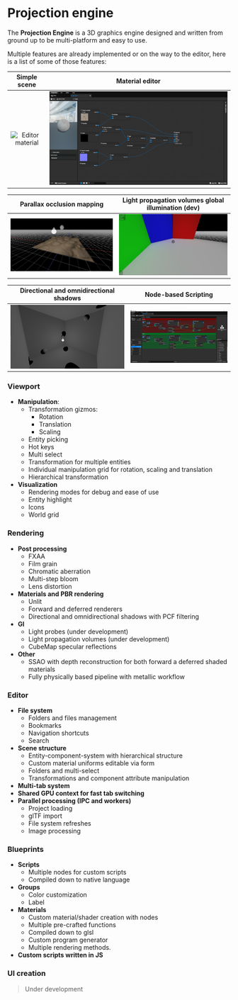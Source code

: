 # Projection engine

The **Projection Engine** is a 3D graphics engine designed and written from ground up to be multi-platform and easy to use.

Multiple features are already implemented or on the way to the editor, here is a list of some of those features:

|                                                  Simple scene                                                  |                                                  Material editor                                                   |
|:--------------------------------------------------------------------------------------------------------------:|:------------------------------------------------------------------------------------------------------------------:|
| <img src="https://github.com/projection-engine/.github/blob/main/SCENE 2.png?raw=true" alt="Editor material"/> | <img src="https://github.com/projection-engine/.github/blob/main/Material v2.png?raw=true" alt="Editor material"/> |

|                                    Parallax occlusion mapping                               |                            Light propagation volumes global illumination (dev)                             |
|:--------------------------------------------------------------------------------------------------------------:|:----------------------------------------------------------------------------------------------------------:|
|  <img src="https://github.com/projection-engine/.github/blob/main/True parallax.png?raw=true"  title="Parallax occlusion mapping" alt="demo"/> | <img src="https://github.com/projection-engine/.github/blob/main/EEE.png?raw=true" alt="Editor material"/> |

|                                    Directional and omnidirectional shadows                                     |                            Node-based Scripting                        |
|:--------------------------------------------------------------------------------------------------------------:|:----------------------------------------------------------------------------------------------------------:|
| <img src="https://github.com/projection-engine/.github/blob/main/OMNI.png?raw=true" alt="Editor material"/> | <img src="https://github.com/projection-engine/.github/blob/main/scripting.png?raw=true" alt="Editor material"/> |

### Viewport

- **Manipulation**: 
  - Transformation gizmos:
    - Rotation
    - Translation
    - Scaling
  - Entity picking
  - Hot keys
  - Multi select
  - Transformation for multiple entities
  - Individual manipulation grid for rotation, scaling and translation 
  - Hierarchical transformation
- **Visualization**
  - Rendering modes for debug and ease of use
  - Entity highlight
  - Icons
  - World grid

### Rendering
- **Post processing**
  - FXAA
  - Film grain
  - Chromatic aberration
  - Multi-step bloom
  - Lens distortion
- **Materials and PBR rendering**
  - Unlit
  - Forward and deferred renderers
  - Directional and omnidirectional shadows with PCF filtering
- **GI**
  - Light probes (under development)
  - Light propagation volumes (under development)
  - CubeMap specular reflections
- **Other**
  - SSAO with depth reconstruction for both forward a deferred shaded materials
  - Fully physically based pipeline with metallic workflow

### Editor
- **File system**
  - Folders and files management
  - Bookmarks 
  - Navigation shortcuts
  - Search
- **Scene structure**
  - Entity-component-system with hierarchical structure
  - Custom material uniforms editable via form
  - Folders and multi-select
  - Transformations and component attribute manipulation
- **Multi-tab system**
- **Shared GPU context for fast tab switching**
- **Parallel processing (IPC and workers)**
  - Project loading
  - glTF import
  - File system refreshes
  - Image processing
  
### Blueprints
- **Scripts**
  - Multiple nodes for custom scripts
  - Compiled down to native language
- **Groups**
  - Color customization
  - Label
- **Materials**
  - Custom material/shader creation with nodes
  - Multiple pre-crafted functions
  - Compiled down to glsl
  - Custom program generator
  - Multiple rendering methods.
- **Custom scripts written in JS**

### UI creation
> Under development
